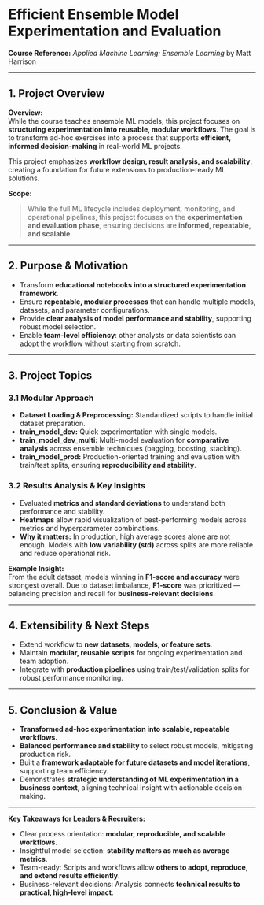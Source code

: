 # Efficient Ensemble Model Experimentation and Evaluation

**Course Reference:** *Applied Machine Learning: Ensemble Learning* by Matt Harrison  

---

## 1. Project Overview

**Overview:**  
While the course teaches ensemble ML models, this project focuses on **structuring experimentation into reusable, modular workflows**. The goal is to transform ad-hoc exercises into a process that supports **efficient, informed decision-making** in real-world ML projects.  

This project emphasizes **workflow design, result analysis, and scalability**, creating a foundation for future extensions to production-ready ML solutions.

**Scope:**  
> While the full ML lifecycle includes deployment, monitoring, and operational pipelines, this project focuses on the **experimentation and evaluation phase**, ensuring decisions are **informed, repeatable, and scalable**.

---

## 2. Purpose & Motivation

- Transform **educational notebooks into a structured experimentation framework**.  
- Ensure **repeatable, modular processes** that can handle multiple models, datasets, and parameter configurations.  
- Provide **clear analysis of model performance and stability**, supporting robust model selection.  
- Enable **team-level efficiency**: other analysts or data scientists can adopt the workflow without starting from scratch.  

---

## 3. Project Topics

### 3.1 Modular Approach
- **Dataset Loading & Preprocessing:** Standardized scripts to handle initial dataset preparation.  
- **train_model_dev:** Quick experimentation with single models.  
- **train_model_dev_multi:** Multi-model evaluation for **comparative analysis** across ensemble techniques (bagging, boosting, stacking).  
- **train_model_prod:** Production-oriented training and evaluation with train/test splits, ensuring **reproducibility and stability**.

### 3.2 Results Analysis & Key Insights
- Evaluated **metrics and standard deviations** to understand both performance and stability.  
- **Heatmaps** allow rapid visualization of best-performing models across metrics and hyperparameter combinations.  
- **Why it matters:** In production, high average scores alone are not enough. Models with **low variability (std)** across splits are more reliable and reduce operational risk.

**Example Insight:**  
From the adult dataset, models winning in **F1-score and accuracy** were strongest overall. Due to dataset imbalance, **F1-score** was prioritized — balancing precision and recall for **business-relevant decisions**.

---

## 4. Extensibility & Next Steps

- Extend workflow to **new datasets, models, or feature sets**.  
- Maintain **modular, reusable scripts** for ongoing experimentation and team adoption.  
- Integrate with **production pipelines** using train/test/validation splits for robust performance monitoring.  

---

## 5. Conclusion & Value

- **Transformed ad-hoc experimentation into scalable, repeatable workflows.**  
- **Balanced performance and stability** to select robust models, mitigating production risk.  
- Built a **framework adaptable for future datasets and model iterations**, supporting team efficiency.  
- Demonstrates **strategic understanding of ML experimentation in a business context**, aligning technical insight with actionable decision-making.

---

**Key Takeaways for Leaders & Recruiters:**  

- Clear process orientation: **modular, reproducible, and scalable workflows**.  
- Insightful model selection: **stability matters as much as average metrics**.  
- Team-ready: Scripts and workflows allow **others to adopt, reproduce, and extend results efficiently**.  
- Business-relevant decisions: Analysis connects **technical results to practical, high-level impact**.